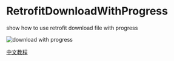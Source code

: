 # RetrofitDownloadWithProgress
show how to use retrofit download file with progress

![download with progress](https://github.com/shusheng007/RetrofitDownloadWithProgress/blob/master/images/download.gif)

[中文教程](https://blog.csdn.net/ShuSheng0007/article/details/82428733)